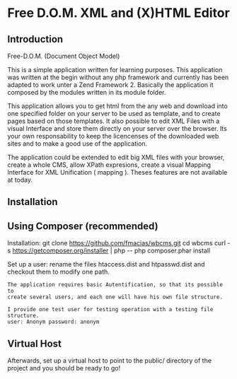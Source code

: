 Free D.O.M. XML and (X)HTML Editor
==================================

Introduction
------------
Free-D.O.M. (Document Object Model)

This is a simple application written for learning purposes.
This application was written at the begin without any php framework and
currently has been adapted to work unter a Zend Framework 2. Basically the 
application it composed by the modules written in its module folder.

This application allows you to get html from the any web and download into one
specified folder on your server to be used as template, and to create pages based on those templates.
It also possible to edit XML Files with a visual Interface and store them directly 
on your server over the browser. Its your own responsability to keep the licencenses of the downloaded 
web sites and to make a good use of the application. 

The application could be extended to edit big XML files with your browser,
create a whole CMS, allow XPath expresions, create a visual Mapping Interface
for XML Unification ( mapping ). Theses features are not available at today.

Installation
------------

Using Composer (recommended)
----------------------------
Installation:
    git clone https://github.com/fmacias/wbcms.git
    cd wbcms
    curl -s https://getcomposer.org/installer | php --
    php composer.phar install
   
Set up a user:
    rename the files htaccess.dist and htpasswd.dist
    and checkout them to modify one path.

    The application requires basic Autentification, so that its possible to
    create several users, and each one will have his own file structure.
    
    I provide one test user for testing operation with a testing file structure.
    user: Anonym password: anonym

Virtual Host
------------
Afterwards, set up a virtual host to point to the public/ directory of the
project and you should be ready to go!
